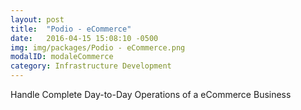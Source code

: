 ```yaml
---
layout: post
title:  "Podio - eCommerce"
date:   2016-04-15 15:08:10 -0500
img: img/packages/Podio - eCommerce.png
modalID: modaleCommerce
category: Infrastructure Development
---
```

Handle Complete Day-to-Day Operations of a eCommerce Business
<form action="" method="POST">
  <script
    src="https://checkout.stripe.com/checkout.js" class="stripe-button"
    data-key="pk_live_eoqffBa4Ls4GxY7Rk6PbwrwJ"
    data-amount="200000"
    data-name="Podio - eCommerce"
    data-description="Handle Complete Day-to-Day Operations of a eCommerce Business"
    data-image="https://s3.amazonaws.com/levlup.co/128x128.png"
    data-locale="auto">
  </script>
</form>